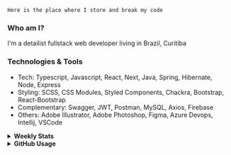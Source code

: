 ```
Here is the place where I store and break my code
```
### Who am I?
I'm a detailist fullstack web developer living in Brazil, Curitiba

### Technologies & Tools
- Tech: Typescript, Javascript, React, Next, Java, Spring, Hibernate, Node, Express
- Styling: SCSS, CSS Modules, Styled Components, Chackra, Bootstrap, React-Bootstrap
- Complementary: Swagger, JWT, Postman, MySQL, Axios, Firebase
- Others: Adobe Illustrator, Adobe Photoshop, Figma, Azure Devops, Intellij, VSCode

<details>
  <summary><b> Weekly Stats</b></summary>
<!--START_SECTION:waka-->

```text
CSS              18 hrs 21 mins  ██████████▒░░░░░░░░░░░░░░   41.73 %
TypeScript       18 hrs 13 mins  ██████████▒░░░░░░░░░░░░░░   41.40 %
Java             3 hrs 17 mins   ██░░░░░░░░░░░░░░░░░░░░░░░   07.48 %
JSON             2 hrs 6 mins    █▒░░░░░░░░░░░░░░░░░░░░░░░   04.81 %
TOML             1 hr 21 mins    ▓░░░░░░░░░░░░░░░░░░░░░░░░   03.08 %
Bash             20 mins         ▒░░░░░░░░░░░░░░░░░░░░░░░░   00.77 %
```

<!--END_SECTION:waka-->
</details>

<details>
  <summary><b> GitHub Usage</b></summary>
  
[![Top Langs](https://github-readme-stats.vercel.app/api/top-langs/?username=gxlpes&&langs_count=9&layout=compact)](https://github.com/anuraghazra/github-readme-stats)

</details>
